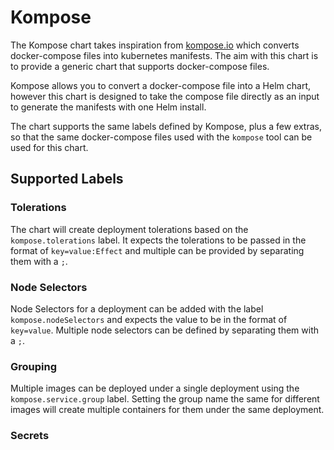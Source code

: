 # Kompose

The Kompose chart takes inspiration from [kompose.io](https://kompose.io/) which converts docker-compose files into kubernetes manifests. The aim with this chart is to provide a generic chart that supports docker-compose files.

Kompose allows you to convert a docker-compose file into a Helm chart, however this chart is designed to take the compose file directly as an input to generate the manifests with one Helm install.

The chart supports the same labels defined by Kompose, plus a few extras, so that the same docker-compose files used with the `kompose` tool can be used for this chart.

## Supported Labels

### Tolerations

The chart will create deployment tolerations based on the `kompose.tolerations` label. It expects the tolerations to be passed in the format of `key=value:Effect` and multiple can be provided by separating them with a `;`.

### Node Selectors

Node Selectors for a deployment can be added with the label `kompose.nodeSelectors` and expects the value to be in the format of `key=value`. Multiple node selectors can be defined by separating them with a `;`.

### Grouping

Multiple images can be deployed under a single deployment using the `kompose.service.group` label. Setting the group name the same for different images will create multiple containers for them under the same deployment.

### Secrets
